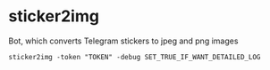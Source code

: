 # sticker2img

Bot, which converts Telegram stickers to jpeg and png images

```shell
sticker2img -token "TOKEN" -debug SET_TRUE_IF_WANT_DETAILED_LOG
```
